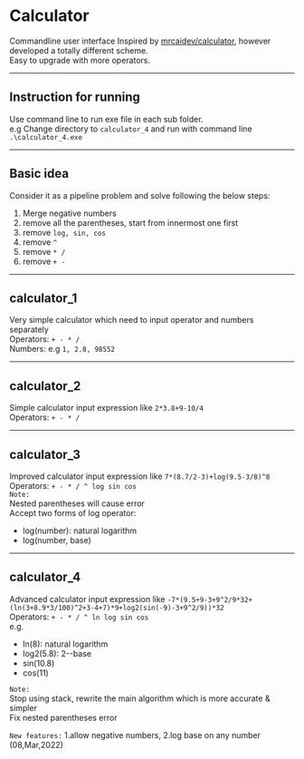 # Calculator

Commandline user interface
Inspired by [mrcaidev/calculator](https://github.com/mrcaidev/calculator), however developed a totally different scheme.<br/>
Easy to upgrade with more operators.

---

## Instruction for running

Use command line to run exe file in each sub folder.<br/>
e.g Change directory to `calculator_4` and run with command line `.\calculator_4.exe`

---

## Basic idea

Consider it as a pipeline problem and solve following the below steps:

1. Merge negative numbers
2. remove all the parentheses, start from innermost one first
3. remove `log, sin, cos`
4. remove `^`
5. remove `* /`
6. remove `+ -`

---

## calculator_1

Very simple calculator which need to input operator and numbers separately<br/>
Operators: `+ - * /`<br/>
Numbers: e.g `1, 2.8, 98552`

---

## calculator_2

Simple calculator input expression like `2*3.8+9-10/4`<br/>
Operators: `+ - * /`

---

## calculator_3

Improved calculator input expression like `7*(8.7/2-3)+log(9.5-3/8)^8` <br/>
Operators: `+ - * / ^ log sin cos` <br/>
`Note:`<br/>
Nested parentheses will cause error<br/>
Accept two forms of log operator:

- log(number): natural logarithm
- log(number, base)

---

## calculator_4

Advanced calculator input expression like `-7*(9.5+9-3+9^2/9*32+(ln(3+8.9*3/100)^2+3-4+7)*9+log2(sin(-9)-3+9^2/9))*32` <br/>
Operators: `+ - * / ^ ln log sin cos` <br/>
e.g.<br/>

- ln(8): natural logarithm
- log2(5.8): 2--base
- sin(10.8)
- cos(11)

`Note:`<br/>
Stop using stack, rewrite the main algorithm which is more accurate & simpler<br/>
Fix nested parentheses error<br/>

`New features:` 1.allow negative numbers, 2.log base on any number (08,Mar,2022)<br/>
